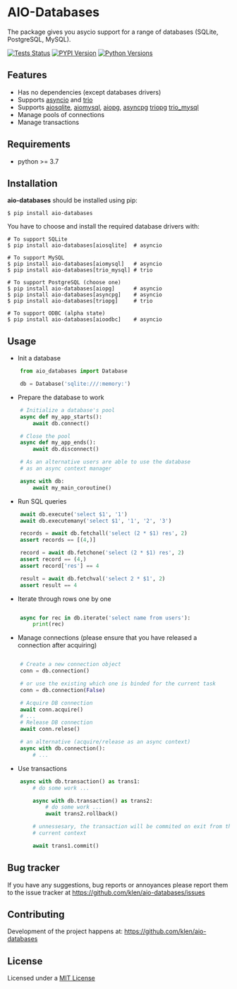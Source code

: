 # AIO-Databases

The package gives you asycio support for a range of databases (SQLite,
PostgreSQL, MySQL).

[![Tests Status](https://github.com/klen/aio-databases/workflows/tests/badge.svg)](https://github.com/klen/aio-databases/actions)
[![PYPI Version](https://img.shields.io/pypi/v/aio-databases)](https://pypi.org/project/aio-databases/)
[![Python Versions](https://img.shields.io/pypi/pyversions/aio-databases)](https://pypi.org/project/aio-databases/)

## Features

* Has no dependencies (except databases drivers)
* Supports [asyncio](https://docs.python.org/3/library/asyncio.html) and [trio](https://github.com/python-trio/trio)
* Supports [aiosqlite](https://github.com/omnilib/aiosqlite),
  [aiomysql](https://github.com/aio-libs/aiomysql),
  [aiopg](https://github.com/aio-libs/aiopg),
  [asyncpg](https://github.com/MagicStack/asyncpg)
  [triopg](https://github.com/python-trio/triopg)
  [trio_mysql](https://github.com/python-trio/trio-mysql)
* Manage pools of connections
* Manage transactions

## Requirements

* python >= 3.7

## Installation

**aio-databases** should be installed using pip:

```shell
$ pip install aio-databases
```

You have to choose and install the required database drivers with:

```shell
# To support SQLite
$ pip install aio-databases[aiosqlite]  # asyncio

# To support MySQL
$ pip install aio-databases[aiomysql]   # asyncio
$ pip install aio-databases[trio_mysql] # trio

# To support PostgreSQL (choose one)
$ pip install aio-databases[aiopg]      # asyncio
$ pip install aio-databases[asyncpg]    # asyncio
$ pip install aio-databases[triopg]     # trio

# To support ODBC (alpha state)
$ pip install aio-databases[aioodbc]    # asyncio
```


## Usage

* Init a database

```python
    from aio_databases import Database

    db = Database('sqlite:///:memory:')
```

* Prepare the database to work

```python
    # Initialize a database's pool
    async def my_app_starts():
        await db.connect()

    # Close the pool
    async def my_app_ends():
        await db.disconnect()

    # As an alternative users are able to use the database
    # as an async context manager

    async with db:
        await my_main_coroutine()
```

* Run SQL queries

```python
    await db.execute('select $1', '1')
    await db.executemany('select $1', '1', '2', '3')

    records = await db.fetchall('select (2 * $1) res', 2)
    assert records == [(4,)]

    record = await db.fetchone('select (2 * $1) res', 2)
    assert record == (4,)
    assert record['res'] == 4

    result = await db.fetchval('select 2 * $1', 2)
    assert result == 4
```

* Iterate through rows one by one

```python

    async for rec in db.iterate('select name from users'):
        print(rec)

```

* Manage connections (please ensure that you have released a connection after
  acquiring)

```python

    # Create a new connection object
    conn = db.connection()

    # or use the existing which one is binded for the current task
    conn = db.connection(False)

    # Acquire DB connection
    await conn.acquire()
    # ...
    # Release DB connection
    await conn.relese()

    # an alternative (acquire/release as an async context)
    async with db.connection():
        # ...
```

* Use transactions

```python
    async with db.transaction() as trans1:
        # do some work ...

        async with db.transaction() as trans2:
            # do some work ...
            await trans2.rollback()

        # unnessesary, the transaction will be commited on exit from the
        # current context

        await trans1.commit()
```

## Bug tracker

If you have any suggestions, bug reports or annoyances please report them to
the issue tracker at https://github.com/klen/aio-databases/issues


## Contributing

Development of the project happens at: https://github.com/klen/aio-databases


## License

Licensed under a [MIT License](http://opensource.org/licenses/MIT)
